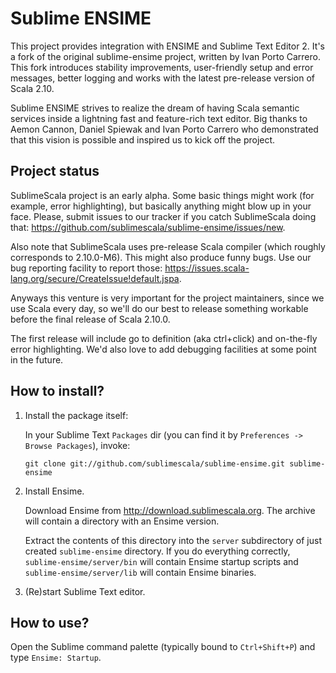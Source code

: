# Sublime ENSIME

This project provides integration with ENSIME and Sublime Text Editor 2.
It's a fork of the original sublime-ensime project, written by Ivan Porto Carrero.
This fork introduces stability improvements, user-friendly setup and error messages,
better logging and works with the latest pre-release version of Scala 2.10.

Sublime ENSIME strives to realize the dream of having Scala semantic services
inside a lightning fast and feature-rich text editor. Big thanks to Aemon Cannon, 
Daniel Spiewak and Ivan Porto Carrero who demonstrated that this vision is possible
and inspired us to kick off the project.

## Project status

SublimeScala project is an early alpha. Some basic things might work (for example, error highlighting), 
but basically anything might blow up in your face. Please, submit issues to our tracker 
if you catch SublimeScala doing that: https://github.com/sublimescala/sublime-ensime/issues/new.

Also note that SublimeScala uses pre-release Scala compiler (which roughly corresponds to 2.10.0-M6). 
This might also produce funny bugs. Use our bug reporting facility to report those: 
https://issues.scala-lang.org/secure/CreateIssue!default.jspa.

Anyways this venture is very important for the project maintainers, since we use Scala every day, 
so we'll do our best to release something workable before the final release of Scala 2.10.0.

The first release will include go to definition (aka ctrl+click) and on-the-fly error highlighting.
We'd also love to add debugging facilities at some point in the future.

## How to install?

1. Install the package itself:

    In your Sublime Text `Packages` dir (you can find it by `Preferences -> Browse Packages`), invoke:

    ```
    git clone git://github.com/sublimescala/sublime-ensime.git sublime-ensime
    ```

2. Install Ensime.

    Download Ensime from http://download.sublimescala.org. 
    The archive will contain a directory with an Ensime version. 
    
    Extract the contents of this directory into the `server` subdirectory 
    of just created `sublime-ensime` directory. If you do everything correctly,
    `sublime-ensime/server/bin` will contain Ensime startup scripts and
    `sublime-ensime/server/lib` will contain Ensime binaries.

3. (Re)start Sublime Text editor.

## How to use?

Open the Sublime command palette (typically bound to `Ctrl+Shift+P`) and type `Ensime: Startup`.